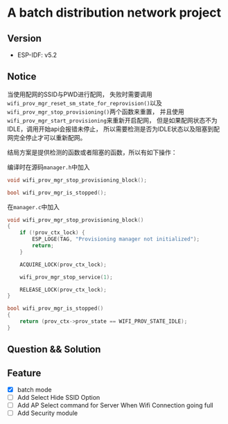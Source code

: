 # A batch distribution network project

## Version
* ESP-IDF: v5.2 


## Notice
当使用配网的SSID与PWD进行配网，
失败时需要调用`wifi_prov_mgr_reset_sm_state_for_reprovision()`以及
`wifi_prov_mgr_stop_provisioning()`两个函数来重置，
并且使用`wifi_prov_mgr_start_provisioning`来重新开启配网，
但是如果配网状态不为IDLE，调用开始api会报错未停止，
所以需要检测是否为IDLE状态以及阻塞到配网完全停止才可以重新配网。

结局方案是提供检测的函数或者阻塞的函数，所以有如下操作：

编译时在源码`manager.h`中加入
```c
void wifi_prov_mgr_stop_provisioning_block();

bool wifi_prov_mgr_is_stopped();
```
在`manager.c`中加入
```c
void wifi_prov_mgr_stop_provisioning_block()
{
    if (!prov_ctx_lock) {
        ESP_LOGE(TAG, "Provisioning manager not initialized");
        return;
    }

    ACQUIRE_LOCK(prov_ctx_lock);

    wifi_prov_mgr_stop_service(1);

    RELEASE_LOCK(prov_ctx_lock);
}

bool wifi_prov_mgr_is_stopped()
{
    return (prov_ctx->prov_state == WIFI_PROV_STATE_IDLE);
}
```

## Question && Solution

## Feature
* [x] batch mode
* [ ] Add Select Hide SSID Option
* [ ] Add AP Select command for Server When Wifi Connection going full
* [ ] Add Security module
